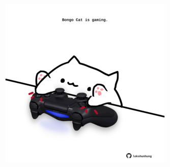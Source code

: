 <!-- built at 02/05/2022, 19:00:56 UTC -->
<p align="center">
  <img width="500" height="500" src="./ReadmeImage.svg">
</p>
